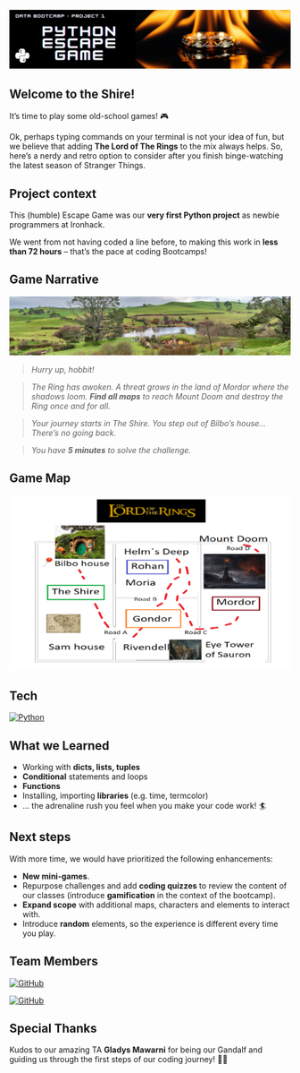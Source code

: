 
![Header](https://raw.githubusercontent.com/mgluengo/python-project/master/header.png "Header")

## Welcome to the Shire!

It’s time to play some old-school games! :video_game:

Ok, perhaps typing commands on your terminal is not your idea of fun, but we believe that adding **The Lord of The Rings** to the mix always helps. So, here’s a nerdy and retro option to consider after you finish binge-watching the latest season of Stranger Things. 


## Project context

This (humble) Escape Game was our **very first Python project** as newbie programmers at Ironhack. 

We went from not having coded a line before, to making this work in **less than 72 hours** – that’s the pace at coding Bootcamps! 


## Game Narrative

![Shire](https://raw.githubusercontent.com/mgluengo/python-project/master/the_shire.png "Shire")

>*Hurry up, hobbit!*

>*The Ring has awoken.
A threat grows in the land of Mordor where the shadows loom. **Find all maps** to reach Mount Doom and destroy the Ring once and for all.*

>*Your journey starts in The Shire.
You step out of Bilbo’s house… 
There’s no going back.*

>*You have **5 minutes** to solve the challenge.*


## Game Map


![Game Map](https://github.com/mgluengo/python-project/blob/master/middle_earth_map.png)


## Tech

[![Python](https://img.shields.io/badge/Python-9146FF?style=for-the-badge&logo=python&logoColor=white&labelColor=101010)]()

## What we Learned


-	Working with **dicts, lists, tuples**
-	**Conditional** statements and loops
-	**Functions**
-	Installing, importing **libraries** (e.g. time, termcolor)
-	… the adrenaline rush you feel when you make your code work! :surfer:


## Next steps


With more time, we would have prioritized the following enhancements:

-	**New mini-games**.
-	Repurpose challenges and add **coding quizzes** to review the content of our classes (introduce **gamification** in the context of the bootcamp).
-	**Expand scope** with additional maps, characters and elements to interact with. 
-	Introduce **random** elements, so the experience is different every time you play.

## Team Members

[![GitHub](https://img.shields.io/badge/GitHub-mbeovides-14a1f0?style=for-the-badge&logo=github&logoColor=white&labelColor=101010)](https://github.com/mbeovides)

[![GitHub](https://img.shields.io/badge/GitHub-mgluengo-14a1f0?style=for-the-badge&logo=github&logoColor=white&labelColor=101010)](https://github.com/mgluengo)


## Special Thanks


Kudos to our amazing TA **Gladys Mawarni** for being our Gandalf and guiding us through the first steps of our coding journey! :mage_woman: